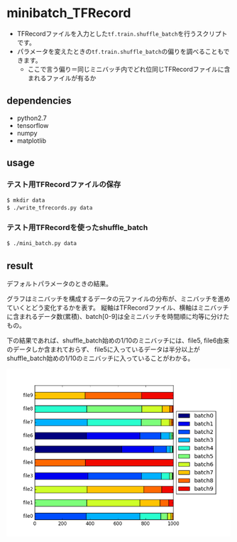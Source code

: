 # minibatch_TFRecord

* TFRecordファイルを入力とした`tf.train.shuffle_batch`を行うスクリプトです。
* パラメータを変えたときの`tf.train.shuffle_batch`の偏りを調べることもできます。
	* ここで言う偏り＝同じミニバッチ内でどれ位同じTFRecordファイルに含まれるファイルが有るか

## dependencies

* python2.7
* tensorflow
* numpy
* matplotlib

## usage

### テスト用TFRecordファイルの保存

```sh
$ mkdir data
$ ./write_tfrecords.py data
```

### テスト用TFRecordを使ったshuffle_batch

```sh
$ ./mini_batch.py data
```

## result

デフォルトパラメータのときの結果。

グラフはミニバッチを構成するデータの元ファイルの分布が、ミニバッチを進めていくとどう変化するかを表す。
縦軸はTFRecordファイル、横軸はミニバッチに含まれるデータ数(累積)、batch[0-9]は全ミニバッチを時間順に均等に分けたもの。

下の結果であれば、shuffle_batch始めの1/10のミニバッチには、file5, file6由来のデータしか含まれておらず、
file5に入っているデータは半分以上がshuffle_batch始めの1/10のミニバッチに入っていることがわかる。

![結果](images/result.png)
